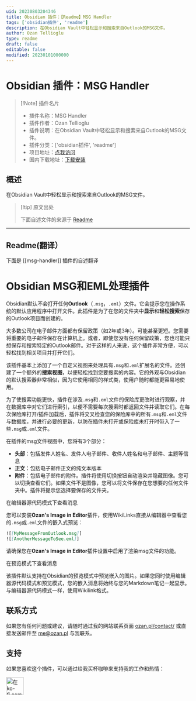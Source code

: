 ```yaml
---
uid: 20230803204346
title: Obsidian 插件：【Readme】MSG Handler
tags: ['obsidian插件', 'readme']
description: 在Obsidian Vault中轻松显示和搜索来自Outlook的MSG文件。
author: Ozan Tellioglu
type: readme
draft: false
editable: false
modified: 20230101000000
---
```


# Obsidian 插件：MSG Handler

> [!Note] 插件名片
> - 插件名称：MSG Handler
> - 插件作者：Ozan Tellioglu
> - 插件说明：在Obsidian Vault中轻松显示和搜索来自Outlook的MSG文件。
> - 插件分类：['obsidian插件', 'readme']
> - 项目地址：[点我访问](https://github.com/ozntel/obsidian-msg-handler)
> - 国内下载地址：[下载安装](https://pkmer.cn/products/plugin/pluginMarket/?msg-handler)

## 概述

在Obsidian Vault中轻松显示和搜索来自Outlook的MSG文件。



> [!tip] 原文出处
> 
>下面自述文件的来源于 [Readme](https://ghproxy.net/https://raw.githubusercontent.com/ozntel/obsidian-msg-handler/master/README.md)
> 

---

## Readme(翻译）

下面是 [[msg-handler]] 插件的自述翻译


# Obsidian MSG和EML处理插件

Obsidian默认不会打开任何**Outlook**（`.msg`，`.eml`）文件。它会提示您在操作系统的默认应用程序中打开文件。此插件是为了在您的文件夹中**显示**和**轻松搜索**保存的Outlook项目而创建的。

大多数公司在电子邮件方面都有保留政策（如2年或3年）。可能甚至更短。您需要将重要的电子邮件保存在计算机上。或者，即使您没有任何保留政策，您也可能只想保存和搜索特定的Outlook邮件。对于这样的人来说，这个插件非常方便，可以轻松找到相关项目并打开它们。

该插件基本上添加了一个自定义视图来处理具有`.msg`和`.eml`扩展名的文件。还创建了一个额外的**搜索视图**，以便轻松找到您要搜索的内容。它的外观与Obsidian的默认搜索器非常相似，因为它使用相同的样式类，使用户随时都能更容易地使用。

为了使搜索功能更快，插件在涉及`.msg`和`.eml`文件的保险库更改时进行观察，并在数据库中对它们进行索引，以便不需要每次搜索时都返回文件并读取它们。在每次保险库打开/插件加载后，插件将交叉检查您的保险库中的所有`.msg`和`.eml`文件与数据库，并进行必要的更新，以防在插件未打开或保险库未打开时带入了一些`.msg`或`.eml`文件。

在插件的msg文件视图中，您将有3个部分：

- **头部**：包括发件人姓名、发件人电子邮件、收件人姓名和电子邮件、主题等信息
- **正文**：包括电子邮件正文的纯文本版本
- **附件**：包括电子邮件的附件。插件将使用切换按钮自动渲染并隐藏图像。您可以切换查看它们。如果文件不是图像，您可以将文件保存在您想要的任何文件夹中。插件将提示您选择要保存的文件夹。

在编辑器源代码模式下查看消息

您可以安装**Ozan's Image in Editor**插件，使用WikiLinks直接从编辑器中查看您的`.msg`或`.eml`文件的嵌入式预览：

```md
![[MyMessageFromOutlook.msg]]
![[AnotherMessageToSee.eml]]
```

请确保您在**Ozan's Image in Editor**插件设置中启用了渲染msg文件的功能。

在预览模式下查看消息

该插件默认支持在Obsidian的预览模式中预览嵌入的图片。如果您同时使用编辑器源代码模式和预览模式，您的嵌入消息将始终与您的Markdown笔记一起显示。与编辑器源代码模式一样，使用Wikilink格式。

## 联系方式

如果您有任何问题或建议，请随时通过我的网站联系页面 [ozan.pl/contact/](https://www.ozan.pl/contact/) 或直接发送邮件至 <me@ozan.pl> 与我联系。

## 支持

如果您喜欢这个插件，可以通过给我买杯咖啡来支持我的工作和热情：

<a href='https://ko-fi.com/L3L356V6Q' target='_blank'>
    <img height='48' style='border:0px;height:48px;' src='https://cdn.ko-fi.com/cdn/kofi1.png?v=2' border='0' alt='在ko-fi.com上给我买杯咖啡' />
</a>



